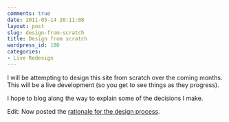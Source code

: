 ```yaml
---
comments: true
date: 2011-05-14 20:11:08
layout: post
slug: design-from-scratch
title: Design from scratch
wordpress_id: 180
categories:
- Live Redesign
---
```


I will be attempting to design this site from scratch over the coming months. This will be a live development (so you get to see things as they progress).

I hope to blog along the way to explain some of the decisions I make.

Edit: Now posted the [rationale for the design process](http://jens.raaby.co.uk/journal/2011/05/a-web-design-process/).
